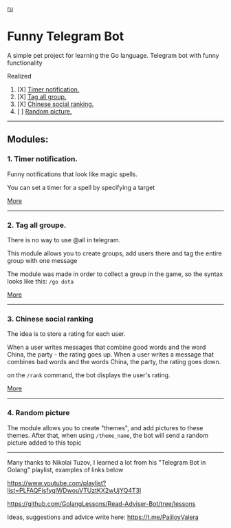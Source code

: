 [ru](README_RU.md)
# Funny Telegram Bot
A simple pet project for learning the Go language. 
Telegram bot with funny functionality

Realized
1. [X] [Timer notification.](#notification)  
2. [X] [Tag all group.](#tagAllGroup) 
3. [X] [Chinese social ranking.](#ChineseSocialRanking)  
4. [ ] [Random picture.](#RandomPicture)
___
## Modules:
<a name="notification"><h3>1. Timer notification.</h3></a>
Funny notifications that look like magic spells.

You can set a timer for a spell by specifying a target

[More](docs/en/NOTIFICATION.md)
___
<a name="tagAllGroup"><h3>2. Tag all groupe.</h3></a>
There is no way to use @all in telegram.

This module allows you to create groups, add users there and tag the entire group with one message

The module was made in order to collect a group in the game, so the syntax looks like this:
`/go dota`

[More](docs/en/TAG_ALL_GROUP.md)
___
<a name="ChineseSocialRanking"><h3>3. Chinese social ranking</h3></a>
The idea is to store a rating for each user.

When a user writes messages that combine good words and the word China, the party - the rating goes up.
When a user writes a message that combines bad words and the words China, the party, the rating goes down.

on the `/rank` command, the bot displays the user's rating.

[More](docs/en/SOCIAL_RANKING.md)
___
<a name="RandomPicture"><h3>4. Random picture</h3></a>
The module allows you to create "themes", and add pictures to these themes.
After that, when using `/theme_name`, the bot will send a random picture added to this topic

___
Many thanks to Nikolai Tuzov, I learned a lot from his "Telegram Bot in Golang" playlist, examples of links below

https://www.youtube.com/playlist?list=PLFAQFisfyqlWDwouVTUztKX2wUjYQ4T3l

https://github.com/GolangLessons/Read-Adviser-Bot/tree/lessons

Ideas, suggestions and advice write here: https://t.me/PajiloyValera

